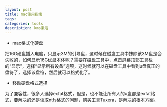 ```yaml
---
layout: post
title: mac使用指南
tags:
categories: tools
description: kms激活
---
```


* mac格式化硬盘

把16G硬盘插入电脑，只显示3M的引导盘，这时候在磁盘工具中抹除该3M盘是会失败的，如何显示16G优盘本体呢？需要在磁盘工具中，点击屏幕顶部工具栏的“显示”，选择“显示所有设备”选项，这时候就可以在磁盘工具中看到u盘真正的盘符了，选择该盘符，然后就可以格式化了。

* 移动硬盘格式选择

为了兼容性，很多人选择exfat格式，但是，也不能让所有人的u盘都是exfat格式，要解决的还是读取ntfs格式的问题，购买工具Tuxera，是解决的根本方案。